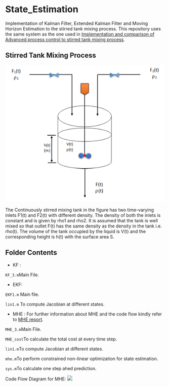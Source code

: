# State_Estimation
Implementation of Kalman Filter, Extended Kalman Filter and Moving Horizon Estimation to the stirred tank mixing process. This repository uses the same system as the one used in [Implementation and comparison of Advanced process control to stirred tank mixing process](https://github.com/NiravRaiyani/State_Estimation).


## Stirred Tank Mixing Process
![](assets/mixing.png)

The Continuously stirred mixing tank in the figure has two time-varying inlets F1(t) and F2(t) with
different density. The density of both the inlets is constant and is given by rho1 and rho2. It is assumed
that the tank is well mixed so that outlet F(t) has the same density as the density in the tank i.e.
rho(t). The volume of the tank occupied by the liquid is V(t) and the corresponding height is h(t)
with the surface area S. 
## Folder Contents 
* KF :

```KF_3.m```Main File. 

* EKF:

```EKF1.m``` Main file.

```lin1.m``` To compute Jacobian at different states.

* MHE : For further information about MHE and the code flow kindly refer to [MHE report](assets/document.pdf).

```MHE_3.m```Main File.

```MHE_cost```To calculate the total cost at every time step.

```lin1.m```To compute Jacobian at different states.

```mhe.m```To perform constrained non-linear optimization for state estimation.

```sys.m```To calculate one step ahed prediction.

Code Flow Diagram for MHE:
![](assets/pdf1.png)

